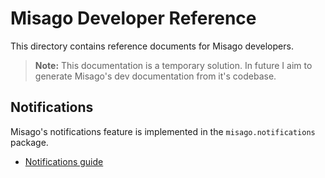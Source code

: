 # Misago Developer Reference

This directory contains reference documents for Misago developers.

> **Note:** This documentation is a temporary solution. In future I aim to generate Misago's dev documentation from it's codebase.


## Notifications

Misago's notifications feature is implemented in the `misago.notifications` package.

- [Notifications guide](./notifications.md)